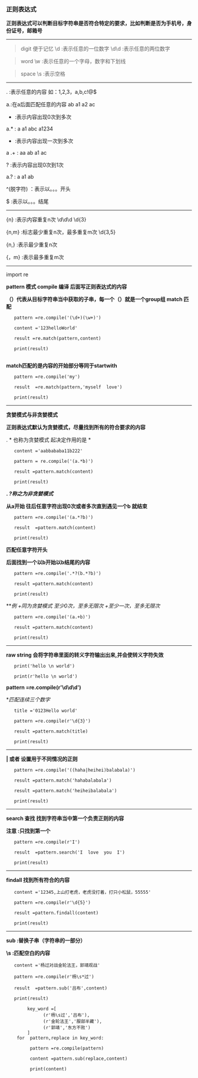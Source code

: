  ### 正则表达式
 
 **正则表达式可以判断目标字符串是否符合特定的要求，比如判断是否为手机号，身份证号，邮箱号**
 
 ---
 
 >digit      便于记忆
   \d :表示任意的一位数字
   \d\d :表示任意的两位数字
   
 >word
   \w :表示任意的一个字母，数字和下划线
   
 >space
   \s :表示空格
   
   ---
 . :表示任意的内容  如：1,2,3，a,b,c!@$
 
  a.:在a后面匹配任意的内容  ab a1 a2 ac
   
   * :表示内容出现0次到多次
   
   a.*  :  a  a1  abc   a1234
   
   + :表示内容出现一次到多次
   
   a .+ :  aa  ab  a1  ac
   
   ? :表示内容出现0次到1次
   
   a.?  :  a    a1   ab
   
   ^(脱字符) ：表示以。。。开头
   
   $ :表示以。。。结尾
   
   ---
  {n} :表示内容重复n次
    \d\d\d
    \d{3}
    
  {n,m} :标志最少重复n次，最多重复m次
    \d{3,5}
    
  {n,} :表示最少重复n次
  
  {，m} :表示最多重复m次
  
  ---
  import  re
  
  **pattern 模式  compile  编译  后面写正则表达式的内容**
  
  **（）代表从目标字符串当中获取的子串，每一个（）就是一个group组  match  匹配**
  ```
     pattern =re.compile('(\d+)(\w+)')
     
     content ='123helloWorld'
     
     result =re.match(pattern,content)
     
     print(result)
      
  ```
  **match匹配的是内容的开始部分等同于startwith**
  ```
     pattern =re.compile('my')
     
     result  =re.match(pattern,'myself  love')
     
     print(result)
  ```
  
  ---
  **贪婪模式与非贪婪模式**
  
  **正则表达式默认为贪婪模式，尽量找到所有的符合要求的内容**
  
   . * 也称为贪婪模式    起决定作用的是 * 
  ```
     content ='aabbababa11b222'
     
     pattern = re.compile('(a.*b)')
     
     result =pattern.match(content)
     
     print(result)
  ```
  **. *?称之为非贪婪模式***
  
  **从a开始 往后任意字符出现0次或者多次直到遇见一个b  就结束**
  ```
     pattern =re.compile('(a.*?b)')
     
     result  =pattern.match(content)
     
     print(result)
  ```
  **匹配任意字符开头**
  
  **后面找到一个以b开始以b结尾的内容**
  ```
     pattern =re.compile('.*?(b.*?b)')
     
     result =pattern.match(content)
     
     print(result)
  ```
  ***例 *+同为贪婪模式  *至少0次，至多无限次  +至少一次，至多无限次***
  ```
     pattern =re.compile('(a.+b)')
     
     result =pattern.match(content)
     
     print(result)
  ```
  
  ---
  **raw  string  会将字符串里面的转义字符输出出来,并会使转义字符失效**
  ```
     print('hello \n world')
     
     print(r'hello \n world')
  ```
  **pattern =re.compile(r'\d\d\d')**
  
  **匹配连续三个数字*
  ```
     title ='0123Hello world'
     
     pattern =re.compile(r'\d{3}')
     
     result =pattern.match(title)
     
     print(result)
  ```
  
  ---
  **| 或者  设置用于不同情况的正则**
  ```
     pattern =re.compile('((haha|heihei)balabala)')
     
     result =pattern.match('hahabalabala')
     
     result =pattern.match('heiheibalabala')
     
     print(result)
  ```
  
  ---
  **search  查找  找到字符串当中第一个负责正则的内容**
  
  **注意 :只找到第一个**
  ```
     pattern =re.compile(r'I')
     
     result  =pattern.search('I  love  you  I')
     
     print(result)
  ```
  
  ---
  **findall  找到所有符合的内容**
  ```
     content ='12345,上山打老虎，老虎没打着，打只小松鼠，55555'
     
     pattern =re.compile(r'\d{5}')
     
     result =pattern.findall(content)
     
     print(result)
  ```
  
  ---
  **sub :替换子串（字符串的一部分）**
  
  **\s  :匹配空白的内容**
  ```
     content ='杨过对战金轮法王，郭靖观战'
     
     pattern =re.compile(r'杨\s*过')
     
     result  =pattern.sub('吕布',content)
     
     print(result)
     
          key_word =[
                (r'杨\s过','吕布'),
                (r'金轮法王','服部半藏'),
                (r'郭靖','东方不败')
          ]
      for  pattern,replace in key_word:
      
           pattern =re.compile(pattern)
           
           content =pattern.sub(replace,content)
           
           print(content)
  ```
  
